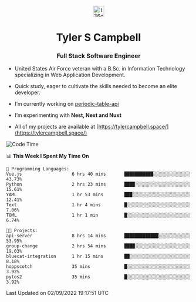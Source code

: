 <p align="center">
<a href="https://www.linkedin.com/in/t36campbell" target="blank"><img align="center" src="https://ik.imagekit.io/t36campbell/Portfolio/linkedin.png.original_m8bbGgPh6.png" alt="t36campbell" height="30" width="30" /></a>
</p>
<h1 align="center">Tyler S Campbell</h1>
<h3 align="center">Full Stack Software Engineer</h3>

* United States Air Force veteran with a B.Sc. in Information Technology specializing in Web Application Development. 

* Quick study, eager to cultivate the skills needed to become an elite developer.

* I’m currently working on [periodic-table-api](https://github.com/t36campbell/periodic-table-api)

* I’m experimenting with **Nest, Next and Nuxt**

* All of my projects are available at [https://tylercampbell.space/](https://tylercampbell.space/)

<!--START_SECTION:waka-->
![Code Time](http://img.shields.io/badge/Code%20Time-1%2C772%20hrs%2055%20mins-blue)

📊 **This Week I Spent My Time On** 

```text
💬 Programming Languages: 
Vue.js                   6 hrs 40 mins       ███████████░░░░░░░░░░░░░░   43.73% 
Python                   2 hrs 23 mins       ████░░░░░░░░░░░░░░░░░░░░░   15.61% 
YAML                     1 hr 53 mins        ███░░░░░░░░░░░░░░░░░░░░░░   12.41% 
Text                     1 hr 4 mins         █░░░░░░░░░░░░░░░░░░░░░░░░   7.06% 
TOML                     1 hr 1 min          █░░░░░░░░░░░░░░░░░░░░░░░░   6.74%

🐱‍💻 Projects: 
api-server               8 hrs 14 mins       █████████████░░░░░░░░░░░░   53.95% 
group-change             2 hrs 54 mins       ████░░░░░░░░░░░░░░░░░░░░░   19.03% 
bluecat-integration      1 hr 15 mins        ██░░░░░░░░░░░░░░░░░░░░░░░   8.18% 
hoppscotch               35 mins             █░░░░░░░░░░░░░░░░░░░░░░░░   3.92% 
pytos2                   35 mins             █░░░░░░░░░░░░░░░░░░░░░░░░   3.92%

```


 Last Updated on 02/09/2022 19:17:51 UTC
<!--END_SECTION:waka-->

